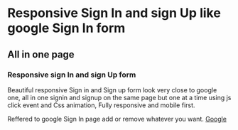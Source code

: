 # Responsive Sign In and sign Up like google Sign In form 
## All in one page
### Responsive sign In and sign Up form
Beautiful responsive Sign in and Sign up form look very close to google one, all in one signin and signup on the same page but one at a time using js click event and Css animation, Fully responsive and mobile first.

Reffered to google Sign In page add or remove whatever you want.
[Google](https://accounts.google.com/AddSession?hl=en&continue=https://www.google.com%3Fhl%3Den-US&ec=GAlA8wE)